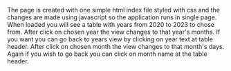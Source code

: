 The page is created with one simple html index file styled with css and the changes are made using javascript so the application runs in single page.
When loaded you will see a table with years from 2020 to 2023 to chose from. After click on chosen year the view changes to that year's months. If you want you can go back to years view by clicking on year text at table header. After click on chosen month the view changes to that month's days. Again if you wish to go back you can click on month name at the table header.
